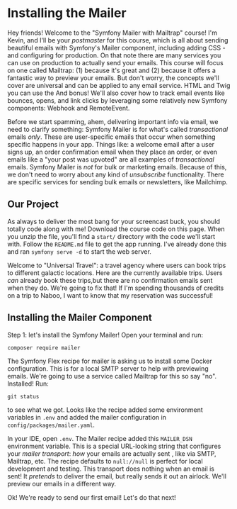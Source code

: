 # Installing the Mailer

Hey friends! Welcome to the "Symfony Mailer with Mailtrap" course! I'm Kevin,
and I'll be your *postmaster* for this course, which is all about sending
beautiful emails with Symfony's Mailer component, including adding CSS - and configuring
for production. On that note there are many services you can use on production to actually send your
emails. This course will focus on one called Mailtrap: (1) because it's great and (2) because it offers a fantastic
way to preview your emails. But don't worry, the concepts we'll cover are universal
and can be applied to any email service.
HTML and Twig you can use the
And bonus! We'll also cover how to track email events like bounces, opens, and link clicks
by leveraging some relatively new Symfony components: Webhook and RemoteEvent.

Before we start spamming, ahem, delivering important info via email, we need to clarify something: Symfony Mailer is for what's called *transactional*
emails *only*. These are user-specific emails that occur when something specific
happens in your app. Things like: a welcome email after a user signs up,
an order confirmation email when they place an order, or even emails like a
"your post was upvoted" are all examples of *transactional* emails. Symfony Mailer
is *not* for bulk or marketing emails. Because of this, we don't need to worry
about any kind of *unsubscribe* functionality.
There are specific services for sending bulk emails or newsletters, like Mailchimp.

## Our Project

As always to deliver the most bang for your screencast buck, you should totally
code along with me! Download the course code on this page.
When you unzip the file, you'll find a `start/` directory with the code we'll start with.
Follow the `README.md` file to get the app running. I've already done this and ran
`symfony serve -d` to start the web server. 

Welcome to "Universal Travel": a  travel agency where users can book trips
to different galactic locations. Here are  the currently available trips. Users
*can* already book these trips,but there are no confirmation emails sent when they do.
We're going to fix that! If I'm spending thousands of credits on a trip to
Naboo, I want to know that my reservation was successful!

## Installing the Mailer Component

Step 1: let's install the Symfony Mailer! Open your terminal and run:

```terminal
composer require mailer
```

The Symfony Flex recipe for mailer is asking us to install some Docker configuration.
This is for a local SMTP server to help with previewing emails. We're going to use
a service called Mailtrap for this so say "no". Installed! Run:

```terminal
git status
```

to see what we got. Looks like the recipe added some environment variables
in `.env` and added the mailer configuration in `config/packages/mailer.yaml`.

In your IDE, open `.env`. The Mailer recipe added this `MAILER_DSN` environment variable.
This is a special URL-looking string that configures your *mailer transport*:
*how* your emails are actually sent , like via SMTP, Mailtrap, etc. The recipe
defaults to  `null://null` is perfect for local development and testing. This transport does
nothing when an email is sent! It *pretends* to deliver the email, but
really sends it out an airlock. We'll preview our emails in a different way.

Ok! We're ready to send our first email! Let's do that next!

